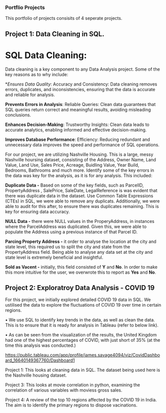 ### Portflio Projects
This portfolio of projects consisits of 4 seperate projects. 

## Project 1: Data Cleaning in SQL.

# SQL Data Cleaning:

Data cleaning is a key component to any Data Analysis project. Some of the key reasons as to why include:

**Ensures Data Quality*:
Accuracy and Consistency: Data cleaning removes errors, duplicates, and inconsistencies, ensuring that the data is accurate and reliable for analysis.

**Prevents Errors in Analysis**:
Reliable Queries: Clean data guarantees that SQL queries return correct and meaningful results, avoiding misleading conclusions.

**Enhances Decision-Making**:
Trustworthy Insights: Clean data leads to accurate analytics, enabling informed and effective decision-making.

**Improves Database Performance**:
Efficiency: Reducing redundant and unnecessary data improves the speed and performance of SQL operations.

For our project, we are utilizing Nashville Housing. This is a large, messy Nashville hoursing dataset, consisting of the Address, Owner Name, Land Value, Land Use, Sales Price, Acreage, Buidling Value, Year Build, Bedrooms, Bathrooms and much more. Identify some of the key errors in the data was key for the analysis, as it is for any analysis. This included:

**Duplicate Data -**
Based on some of the key fields, such as ParcelID, PropertyAddress , SalePrice, SaleDate, LegalReference is was evident that there was duplicate data in the dataset. Use Common Table Expressions (CTEs) in SQL, we were able to remove any duplicats. Additionally, we were able to audit for this after, to ensure there was duplicates remaining. This is key for ensuring data accuracy. 

**NULL Data -** there were NULL values in the ProperyAddress, in instances where the ParcelAddress was duplicated. Given this, we were able to populate the Address using a previous instance of that Parcel ID.

**Parcing Property Address -** it order to analyse the location at the city and state level, this required us to split the city and state from the PropertyAddress field. Being able to analyse any data set at the city and state level is extremely beneficial and insightful. 

**Sold as Vacent -** initially, this field consisted of **Y** and **No**. In order to make this more intuitive for the user, we overwrote this to report as **Yes** and **No**.


## Project 2: **Exploratroy Data Analysis - COVID 19**

For this project, we initially explored detailed COVID 19 data in SQL. We ustilised the data to explore the fluctuations of COVID 19 over time in certain regions. 

• We use SQL to identify key trends in the data, as well as clean the data. This is to ensure that it is ready for analysis in Tableau (refer to below link). 

• As can be seen from the visualization of the results, the United Kingdom had one of the highest percentages of COVID, with just short of 35% (at the time this analysis was conducted.)

https://public.tableau.com/app/profile/james.savage4094/viz/CovidDashboard_16640149367760/Dashboard1 

Project 1:
This looks at cleaning data in SQL. The dataset being used here is the Nashville housing dataset.

Project 3:
This looks at movie correlation in python, examining the correlation of various variables with moviess gross sales. 

Project 4:
A review of the top 10 regions affected by the COVID 19 in India. The aim is to identify the primary regions to dispose vacinations. 
